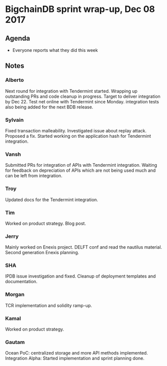 # BigchainDB sprint wrap-up, Dec 08 2017

## Agenda

- Everyone reports what they did this week

## Notes

### Alberto

Next round for integration with Tendermint started. Wrapping up outstanding PRs and code cleanup in progress. Target to deliver integration by Dec 22. 
Test net online with Tendermint since Monday.
integration tests also being added for the next BDB release.

### Sylvain

Fixed transaction malleability.
Investigated issue about replay attack. Proposed a fix.
Started working on the application hash for Tendermint integration.

### Vansh

Submitted PRs for integration of APIs with Tendermint integration.
Waiting for feedback on depreciation of APIs which are not being used much and can be left from integration.

### Troy

Updated docs for the Tendermint integration.

### Tim

Worked on product strategy.
Blog post.

### Jerry

Mainly worked on Enexis project.
DELFT conf and read the nautilus material.
Second generation Enexis planning.

### SHA

IPDB issue investigation and fixed.
Cleanup of deployment templates and documentation.

### Morgan

TCR implementation and solidity ramp-up.

### Kamal

Worked on product strategy.

### Gautam

Ocean PoC: centralized storage and more API methods implemented.
Integration Alpha: Started implementation and sprint planning done.
